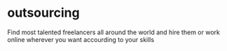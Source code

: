 outsourcing
===========

Find most talented freelancers all around the world and hire them or work online wherever you want accourding to your skills
